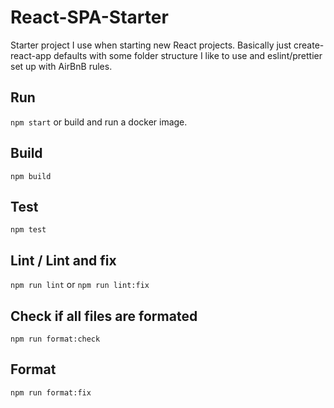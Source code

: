 # React-SPA-Starter

Starter project I use when starting new React projects. Basically just create-react-app defaults with some folder structure I like to use and eslint/prettier set up with AirBnB rules. 

## Run
`npm start` or build and run a docker image.
## Build
`npm build`
## Test
`npm test`
## Lint / Lint and fix
`npm run lint` or `npm run lint:fix`
## Check if all files are formated
`npm run format:check`
## Format
`npm run format:fix`
